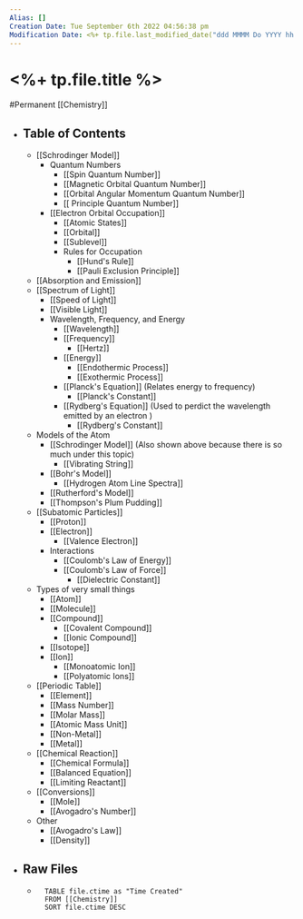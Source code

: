 ```yaml
---
Alias: []
Creation Date: Tue September 6th 2022 04:56:38 pm 
Modification Date: <%+ tp.file.last_modified_date("ddd MMMM Do YYYY hh:mm:ss a") %>
---
```

# <%+ tp.file.title %>
#Permanent [[Chemistry]]

- ## Table of Contents
	- [[Schrodinger Model]]
		- Quantum Numbers
			- [[Spin Quantum Number]]
			- [[Magnetic Orbital Quantum Number]]
			- [[Orbital Angular Momentum Quantum Number]]
			- [[ Principle Quantum Number]]
		- [[Electron Orbital Occupation]]
			- [[Atomic States]]
			- [[Orbital]]
			- [[Sublevel]]
			- Rules for Occupation
				- [[Hund's Rule]]
				- [[Pauli Exclusion Principle]]
	- [[Absorption and Emission]]
	- [[Spectrum of Light]]
		- [[Speed of Light]]
		- [[Visible Light]]
		- Wavelength, Frequency, and Energy
			- [[Wavelength]]
			- [[Frequency]]
				- [[Hertz]]
			- [[Energy]]
				- [[Endothermic Process]]
				- [[Exothermic Process]]
			- [[Planck's Equation]] (Relates energy to frequency)
				- [[Planck's Constant]]
			- [[Rydberg's Equation]] (Used to perdict the wavelength emitted by an electron  )
				- [[Rydberg's Constant]]
	- Models of the Atom
		- [[Schrodinger Model]] (Also shown above because there is so much under this topic)
			- [[Vibrating String]]
		- [[Bohr's Model]]
			- [[Hydrogen Atom Line Spectra]]
		- [[Rutherford's Model]]
		- [[Thompson's Plum Pudding]]
	- [[Subatomic Particles]]
		- [[Proton]]
		- [[Electron]]
			- [[Valence Electron]]
		- Interactions
			- [[Coulomb's Law of Energy]]
			- [[Coulomb's Law of Force]]
				- [[Dielectric Constant]]
	- Types of very small things
		- [[Atom]]
		- [[Molecule]]
		- [[Compound]]
			- [[Covalent Compound]]
			- [[Ionic Compound]]
		- [[Isotope]]
		- [[Ion]]
			- [[Monoatomic Ion]]
			- [[Polyatomic Ions]]
	- [[Periodic Table]]
		- [[Element]]
		- [[Mass Number]]
		- [[Molar Mass]]
		- [[Atomic Mass Unit]]
		- [[Non-Metal]]
		- [[Metal]]
	- [[Chemical Reaction]]
		- [[Chemical Formula]]
		- [[Balanced Equation]]
		- [[Limiting Reactant]]
	- [[Conversions]]
		- [[Mole]]
		- [[Avogadro's Number]]
	- Other
		- [[Avogadro's Law]]
		- [[Density]]
- ## Raw Files
	- ```dataview
		TABLE file.ctime as "Time Created"
		FROM [[Chemistry]]
		SORT file.ctime DESC
		```